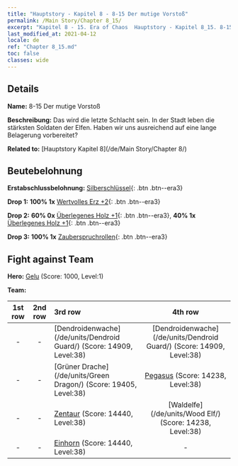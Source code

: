 ```yaml
---
title: "Hauptstory - Kapitel 8 - 8-15 Der mutige Vorstoß"
permalink: /Main Story/Chapter 8_15/
excerpt: "Kapitel 8 - 15. Era of Chaos  Hauptstory - Kapitel 8_15. 8-15 Der mutige Vorstoß"
last_modified_at: 2021-04-12
locale: de
ref: "Chapter 8_15.md"
toc: false
classes: wide
---
```


## Details

 **Name:** 8-15 Der mutige Vorstoß

 **Beschreibung:** Das wird die letzte Schlacht sein. In der Stadt leben die stärksten Soldaten der Elfen. Haben wir uns ausreichend auf eine lange Belagerung vorbereitet?

 **Related to:** [Hauptstory Kapitel 8](/de/Main Story/Chapter 8/)

## Beutebelohnung

 **Erstabschlussbelohnung:** [Silberschlüssel](/de/Items/con_693/){: .btn .btn--era3}

 **Drop 1:** **100% 1x** [Wertvolles Erz +2](/de/Items/mat_26/){: .btn .btn--era3}

 **Drop 2:** **60% 0x** [Überlegenes Holz +1](/de/Items/mat_20/){: .btn .btn--era3}, **40% 1x** [Überlegenes Holz +1](/de/Items/mat_20/){: .btn .btn--era3}

 **Drop 3:** **100% 1x** [Zauberspruchrollen](/de/Items/con_694/){: .btn .btn--era3}


## Fight against Team
 **Hero:** [Gelu](/de/heroes/Gelu/) (Score: 1000, Level:1)

 **Team:**


  | 1st row | 2nd row | 3rd row | 4th row |
  |:----:|:----:|:----|:----:|
  | - | - | [Dendroidenwache](/de/units/Dendroid Guard/) (Score: 14909, Level:38)  | [Dendroidenwache](/de/units/Dendroid Guard/) (Score: 14909, Level:38)  |
  | - | - | [Grüner Drache](/de/units/Green Dragon/) (Score: 19405, Level:38)  | [Pegasus](/de/units/Pegasus/) (Score: 14238, Level:38)  |
  | - | - | [Zentaur](/de/units/Centaur/) (Score: 14440, Level:38)  | [Waldelfe](/de/units/Wood Elf/) (Score: 14238, Level:38)  |
  | - | - | [Einhorn](/de/units/Unicorn/) (Score: 14440, Level:38)  | - |


